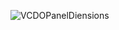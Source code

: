
![VCDOPanelDiensions](https://user-images.githubusercontent.com/97026614/178848577-35d0a77d-f8a9-4dc0-bee0-c781e933bc34.jpg)
